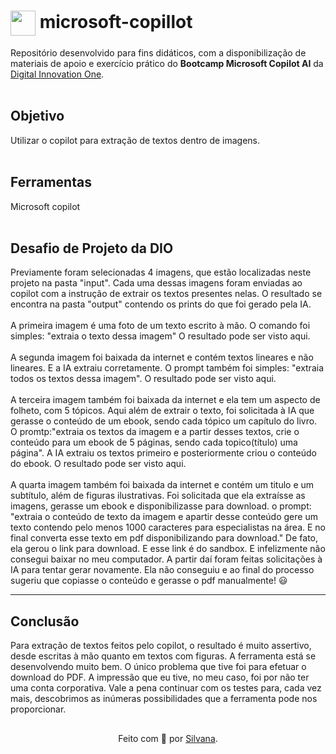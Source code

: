 <h1>
    <a href="https://www.dio.me/">
     <img align="center" width="40px" src="https://hermes.digitalinnovation.one/assets/diome/logo-minimized.png"></a>
    <span>microsoft-copillot</span>
</h1>

Repositório desenvolvido para fins didáticos, com a disponibilização de materiais de apoio e exercício prático do **Bootcamp Microsoft Copilot AI** da [Digital Innovation One](https://www.dio.me/).
<br><br>
## Objetivo
Utilizar o copilot para extração de textos dentro de imagens.
<br><br>
## Ferramentas
Microsoft copilot
<br><br>
## Desafio de Projeto da DIO
Previamente foram selecionadas 4 imagens, que estão localizadas neste projeto na pasta "input". Cada uma dessas imagens foram enviadas ao copilot com a instrução de extrair os textos presentes nelas. O resultado se encontra na pasta "output" contendo os prints do que foi gerado pela IA.
<br><br>
A primeira imagem é uma foto de um texto escrito à mão.
O comando foi simples: "extraia o texto dessa imagem"
O resultado pode ser visto aqui.
<br><br>
A segunda imagem foi baixada da internet e contém textos lineares e não lineares. E a IA extraiu corretamente. O prompt também foi simples: "extraia todos os textos dessa imagem". 
O resultado pode ser visto aqui.
<br><br>
A terceira imagem também foi baixada da internet e ela tem um aspecto de folheto, com 5 tópicos. Aqui além de extrair o texto, foi solicitada à IA que gerasse o conteúdo de um ebook, sendo cada tópico um capítulo do livro. 
O promtp:"extraia os textos da imagem e a partir desses textos, crie o conteúdo para um ebook de 5 páginas, sendo cada topico(título) uma página". 
A IA extraiu os textos primeiro e posteriormente criou o conteúdo do ebook.
O resultado pode ser visto aqui.
<br><br>
A quarta imagem também foi baixada da internet e contém um titulo e um subtítulo, além de figuras ilustrativas. Foi solicitada que ela extraísse as imagens, gerasse um ebook e disponibilizasse para download.
o prompt: "extraia o conteúdo de texto da imagem e apartir desse conteúdo gere um texto contendo pelo menos 1000 caracteres para especialistas na área. E no final converta esse texto em pdf disponibilizando para download."
De fato, ela gerou o link para download. E esse link é do sandbox. E infelizmente não consegui baixar no meu computador. A partir daí foram feitas solicitações à IA para tentar gerar novamente. Ela não conseguiu e ao final do processo sugeriu que copiasse o conteúdo e gerasse o pdf manualmente! 😃

---

## Conclusão
Para extração de textos feitos pelo copilot, o resultado é muito assertivo, desde escritas à mão quanto em textos com figuras. A ferramenta está se desenvolvendo muito bem. O único problema que tive foi para efetuar o download do PDF. A impressão que eu tive, no meu caso, foi por não ter uma conta corporativa. Vale a pena continuar com os testes para, cada vez mais, descobrimos as inúmeras possibilidades que a ferramenta pode nos proporcionar.

##
<div align="center">Feito com 💙 por <a href="https://github.com/silvanat">Silvana</a>.</div>

